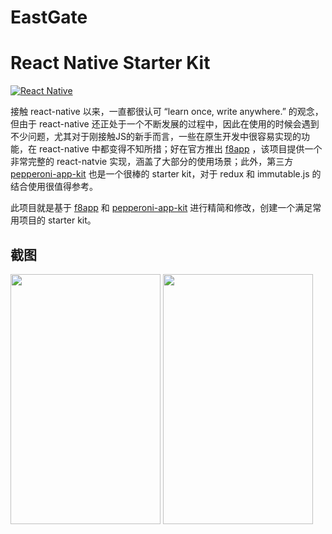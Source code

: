 # EastGate
React Native Starter Kit
===
[![React Native](https://img.shields.io/badge/react%20native-0.30-brightgreen.svg)](https://github.com/facebook/react-native)

接触 react-native 以来，一直都很认可 “learn once, write anywhere.” 的观念，但由于 react-native 还正处于一个不断发展的过程中，因此在使用的时候会遇到不少问题，尤其对于刚接触JS的新手而言，一些在原生开发中很容易实现的功能，在 react-native 中都变得不知所措；好在官方推出 [f8app](https://github.com/fbsamples/f8app) ，该项目提供一个非常完整的 react-natvie 实现，涵盖了大部分的使用场景；此外，第三方 [pepperoni-app-kit](https://github.com/futurice/pepperoni-app-kit) 也是一个很棒的 starter kit，对于 redux 和 immutable.js 的结合使用很值得参考。

此项目就是基于 [f8app](https://github.com/fbsamples/f8app) 和 [pepperoni-app-kit](https://github.com/futurice/pepperoni-app-kit) 进行精简和修改，创建一个满足常用项目的 starter kit。
 
## 截图
<img src="http://7xlphv.com1.z0.glb.clouddn.com/develop/eastgate/screenshot_android.png" width="240px" height="400px"/>  <img src="http://7xlphv.com1.z0.glb.clouddn.com/develop/eastgate/screenshot_ios.png" width="240px" height="400px"/>  
